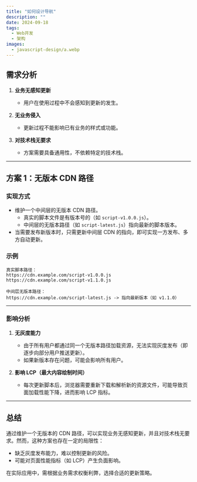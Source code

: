 ```yaml
---
title: "如何设计导航"
description: ""
date: 2024-09-18
tags:
  - Web开发
  - 架构
images:
  - javascript-design/a.webp
---
```


## **需求分析**

1. **业务无感知更新**  
   - 用户在使用过程中不会感知到更新的发生。
   
2. **无业务侵入**  
   - 更新过程不能影响已有业务的样式或功能。

3. **对技术栈无要求**  
   - 方案需要具备通用性，不依赖特定的技术栈。

---

## **方案 1：无版本 CDN 路径**

### **实现方式**
- 维护一个中间层的无版本 CDN 路径。  
  - 真实的脚本文件是有版本号的（如 `script-v1.0.0.js`）。
  - 中间层的无版本路径（如 `script-latest.js`）指向最新的脚本版本。
- 当需要发布新版本时，只需更新中间层 CDN 的指向，即可实现一方发布、多方自动更新。

### **示例**
```text
真实脚本路径：
https://cdn.example.com/script-v1.0.0.js
https://cdn.example.com/script-v1.1.0.js

中间层无版本路径：
https://cdn.example.com/script-latest.js -> 指向最新版本（如 v1.1.0）
```

---

### **影响分析**

1. **无灰度能力**  
   - 由于所有用户都通过同一个无版本路径加载资源，无法实现灰度发布（即逐步向部分用户推送更新）。
   - 如果新版本存在问题，可能会影响所有用户。

2. **影响 LCP（最大内容绘制时间）**  
   - 每次更新脚本后，浏览器需要重新下载和解析新的资源文件，可能导致页面加载性能下降，进而影响 LCP 指标。

---

## **总结**

通过维护一个无版本的 CDN 路径，可以实现业务无感知更新，并且对技术栈无要求。然而，这种方案也存在一定的局限性：
- 缺乏灰度发布能力，难以控制更新的风险。
- 可能对页面性能指标（如 LCP）产生负面影响。

在实际应用中，需根据业务需求权衡利弊，选择合适的更新策略。


